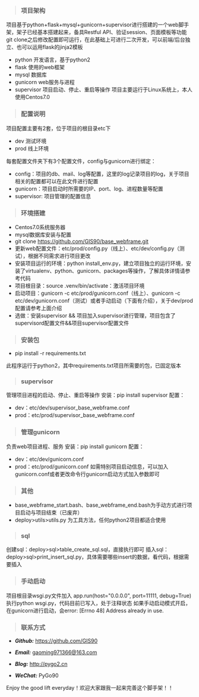 > ### 项目架构

项目基于python+flask+mysql+gunicorn+supervisor进行搭建的一个web脚手架，架子已经基本搭建起来，备具Restful API、验证session、页面模板等功能
git clone之后修改配置即可运行，在此基础上可进行二次开发，可以前端/后台独立、也可以运用flask的jinja2模板
  - python 开发语言，基于python2
  - flask 使用的web框架
  - mysql 数据库
  - gunicorn web服务与进程
  - supervisor 项目启动、停止、重启等操作
项目主要运行于Linux系统上，本人使用Centos7.0

> ### 配置说明

项目配置主要有2套，位于项目的根目录etc下
  - dev 测试环境
  - prod 线上环境

每套配置文件夹下有3个配置文件，config与gunicorn进行绑定：
  - config：项目的db、mail、log等配置，这里的log记录项目的log，关于项目相关的配置都可以在此文件进行配置
  - gunicorn：项目启动时所需要的IP、port、log、进程数量等配置
  - supervisor: 项目管理的配置信息

> ### 环境搭建

  - Centos7.0系统服务器
  - mysql数据库安装与配置
  - git clone https://github.com/GIS90/base_webframe.git
  - 更新web配置文件：etc/prod/config.py（线上）、etc/dev/config.py（测试），根据不同需求进行项目更改
  - 安装项目运行的环境：python install_env.py，建立项目独立的运行环境，安装了virtualenv、python、gunicorn、packages等操作，了解具体详情请参考代码
  - 项目根目录：source .venv/bin/activate：激活项目环境
  - 启动项目：gunicorn -c etc/prod/gunicorn.conf（线上）、gunicorn -c etc/dev/gunicorn.conf（测试）或者手动启动（下面有介绍），关于dev/prod配置请参考上面介绍
  - 选做：安装supervisor && 项目加入supervisor进行管理，项目包含了supervisord配置文件&&项目supervisor配置文件

> ### 安装包

  - pip install -r requirements.txt

此程序运行于python2，其中requirements.txt项目所需要的包，已固定版本

> ### supervisor

管理项目进程的启动、停止、重启等操作
安装：pip install supervisor
配置：
  - dev：etc/dev/supervisor_base_webframe.conf
  - prod：etc/prod/supervisor_base_webframe.conf

> ### 管理gunicorn

负责web项目进程、服务
安装：pip install gunicorn
配置：
  - dev：etc/dev/gunicorn.conf
  - prod：etc/prod/gunicorn.conf
如需特别项目启动信息，可以加入gunicorn.conf或者更改命令行gunicorn启动方式加入参数即可

> ### 其他

  - base_webframe_start.bash、base_webframe_end.bash为手动方式进行项目启动与项目结束（已废弃）
  - deploy>utils>utils.py 为工具方法，任何python2项目都适合使用

> ### sql

创建sql：deploy>sql>table_create_sql.sql，直接执行即可
插入sql：deploy>sql>print_insert_sql.py，具体需要哪些insert的数据，看代码，根据需要插入

> ### 手动启动

项目根目录wsgi.py文件加入
app.run(host="0.0.0.0", port=11111, debug=True)
执行python wsgi.py，代码目前已写入，处于注释状态
如果手动启动模式开启，在gunicorn进行启动，会error: [Errno 48] Address already in use.

> ### 联系方式

* ***Github:*** https://github.com/GIS90

* ***Email:*** gaoming971366@163.com

* ***Blog:*** http://pygo2.cn

* ***WeChat:*** PyGo90


Enjoy the good lift everyday！欢迎大家跟我一起来完善这个脚手架！！
